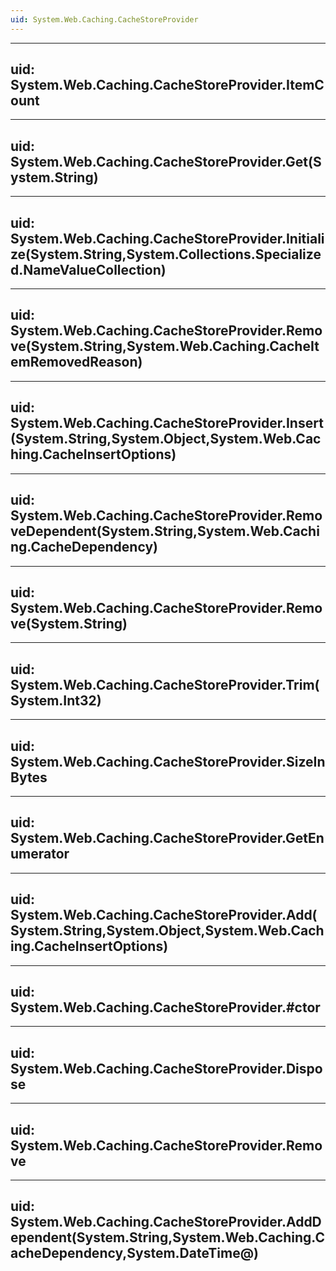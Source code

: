 ```yaml
---
uid: System.Web.Caching.CacheStoreProvider
---
```


---
uid: System.Web.Caching.CacheStoreProvider.ItemCount
---

---
uid: System.Web.Caching.CacheStoreProvider.Get(System.String)
---

---
uid: System.Web.Caching.CacheStoreProvider.Initialize(System.String,System.Collections.Specialized.NameValueCollection)
---

---
uid: System.Web.Caching.CacheStoreProvider.Remove(System.String,System.Web.Caching.CacheItemRemovedReason)
---

---
uid: System.Web.Caching.CacheStoreProvider.Insert(System.String,System.Object,System.Web.Caching.CacheInsertOptions)
---

---
uid: System.Web.Caching.CacheStoreProvider.RemoveDependent(System.String,System.Web.Caching.CacheDependency)
---

---
uid: System.Web.Caching.CacheStoreProvider.Remove(System.String)
---

---
uid: System.Web.Caching.CacheStoreProvider.Trim(System.Int32)
---

---
uid: System.Web.Caching.CacheStoreProvider.SizeInBytes
---

---
uid: System.Web.Caching.CacheStoreProvider.GetEnumerator
---

---
uid: System.Web.Caching.CacheStoreProvider.Add(System.String,System.Object,System.Web.Caching.CacheInsertOptions)
---

---
uid: System.Web.Caching.CacheStoreProvider.#ctor
---

---
uid: System.Web.Caching.CacheStoreProvider.Dispose
---

---
uid: System.Web.Caching.CacheStoreProvider.Remove
---

---
uid: System.Web.Caching.CacheStoreProvider.AddDependent(System.String,System.Web.Caching.CacheDependency,System.DateTime@)
---
